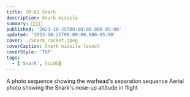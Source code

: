 ```yaml
---
title: SM-62 Snark
description: Snark missile
summary: 🔲🔳🔲🔳
published: '2023-10-25T00:00:00.000-05:00'
updated: '2023-10-25T00:00:00.000-05:00'
cover: ./Snark_rocket.jpeg
coverCaption: Snark missile launch
coverStyle: 'TOP'
tags:
  - ['Snark', SLLOG]
---
```

<script lang="ts">
  import Youtube from '$lib/components/youtube.svelte'
  import Custom from '$custom/custom.svelte'
</script>

<ImgZoom src="/snark/Northrop_SM-62_Snark_061218-F-1234P-006.jpeg" alt="Snark Missle" class="h-full object-cover">
  A photo sequence showing the warhead's separation sequence
</ImgZoom>

<ImgZoom src="/snark/Northrop_SM-62_Snark_061218-F-1234P-002.jpg" alt="Snark Missle Nose Up" class="h-full object-cover">
  Aerial photo showing the Snark's nose-up attitude in flight
</ImgZoom>

<Youtube id="8efXm3ijSNA" />
